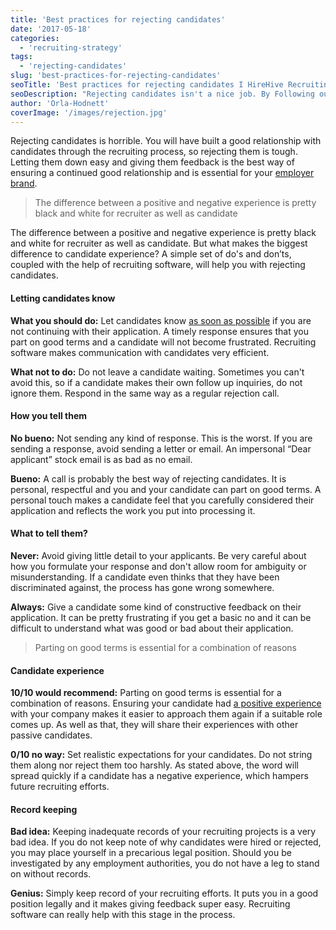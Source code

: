 ```yaml
---
title: 'Best practices for rejecting candidates'
date: '2017-05-18'
categories:
  - 'recruiting-strategy'
tags:
  - 'rejecting-candidates'
slug: 'best-practices-for-rejecting-candidates'
seoTitle: 'Best practices for rejecting candidates I HireHive Recruiting'
seoDescription: "Rejecting candidates isn't a nice job. By Following our 5 Do's and Don'ts, you can part on Good Terms with Candidates and Protect your Employer Brand."
author: 'Orla-Hodnett'
coverImage: '/images/rejection.jpg'
---
```


Rejecting candidates is horrible. You will have built a good relationship with candidates through the recruiting process, so rejecting them is tough. Letting them down easy and giving them feedback is the best way of ensuring a continued good relationship and is essential for your [employer brand](https://hirehive.com/building-employer-brand-recruiting/).

> The difference between a positive and negative experience is pretty black and white for recruiter as well as candidate

The difference between a positive and negative experience is pretty black and white for recruiter as well as candidate. But what makes the biggest difference to candidate experience? A simple set of do's and don’ts, coupled with the help of recruiting software, will help you with rejecting candidates.

#### **Letting candidates know**

**What you should do:** Let candidates know [as soon as possible](https://www.thebalance.com/how-to-turn-down-job-applicants-right-1918795) if you are not continuing with their application. A timely response ensures that you part on good terms and a candidate will not become frustrated. Recruiting software makes communication with candidates very efficient.

**What not to do:** Do not leave a candidate waiting. Sometimes you can't avoid this, so if a candidate makes their own follow up inquiries, do not ignore them. Respond in the same way as a regular rejection call.

#### **How you tell them**

**No bueno:** Not sending any kind of response. This is the worst. If you are sending a response, avoid sending a letter or email. An impersonal “Dear applicant” stock email is as bad as no email.

**Bueno:** A call is probably the best way of rejecting candidates. It is personal, respectful and you and your candidate can part on good terms. A personal touch makes a candidate feel that you carefully considered their application and reflects the work you put into processing it.

#### **What to tell them?**

**Never:** Avoid giving little detail to your applicants. Be very careful about how you formulate your response and don't allow room for ambiguity or misunderstanding. If a candidate even thinks that they have been discriminated against, the process has gone wrong somewhere.

**Always:** Give a candidate some kind of constructive feedback on their application. It can be pretty frustrating if you get a basic no and it can be difficult to understand what was good or bad about their application.

> Parting on good terms is essential for a combination of reasons

#### **Candidate experience**

**10/10 would recommend:** Parting on good terms is essential for a combination of reasons. Ensuring your candidate had [a positive experience](https://hirehive.com/blog/good-candidate-experience-secret-happy-hire/) with your company makes it easier to approach them again if a suitable role comes up. As well as that, they will share their experiences with other passive candidates.

**0/10 no way:** Set realistic expectations for your candidates. Do not string them along nor reject them too harshly. As stated above, the word will spread quickly if a candidate has a negative experience, which hampers future recruiting efforts.

#### **Record keeping**

**Bad idea:** Keeping inadequate records of your recruiting projects is a very bad idea. If you do not keep note of why candidates were hired or rejected, you may place yourself in a precarious legal position. Should you be investigated by any employment authorities, you do not have a leg to stand on without records.

**Genius:** Simply keep record of your recruiting efforts. It puts you in a good position legally and it makes giving feedback super easy. Recruiting software can really help with this stage in the process.
